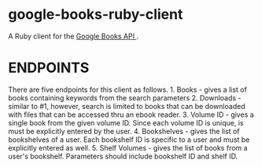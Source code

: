 # google-books-ruby-client

A Ruby client for the <a href='https://developers.google.com/books/docs/overview'> Google Books API <a>.
  
<h1>ENDPOINTS</h1>
There are five endpoints for this client as follows.
  1. Books - gives a list of books containing keywords from the search parameters
  2. Downloads - similar to #1, however, search is limited to books that can be downloaded with files that can be accessed thru an ebook reader. 
  3. Volume ID - gives a single book from the given volume ID. Since each volume ID is unique, is must be explicitly entered by the user.
  4. Bookshelves - gives the list of bookshelves of a user. Each bookshelf ID is specific to a user and must be explicitly entered as well. 
  5. Shelf Volumes - gives the list of books from a user's bookshelf. Parameters should include bookshelf ID and shelf ID. 

